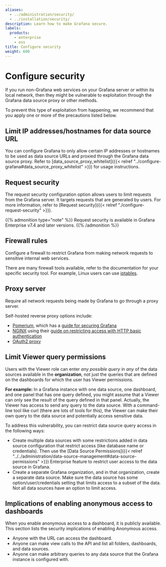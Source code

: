 ```yaml
---
aliases:
  - ../administration/security/
  - ../installation/security/
description: Learn how to make Grafana secure.
labels:
  products:
    - enterprise
    - oss
title: Configure security
weight: 600
---
```


# Configure security

If you run non-Grafana web services on your Grafana server or within its local network, then they might be vulnerable to exploitation through the Grafana data source proxy or other methods.

To prevent this type of exploitation from happening, we recommend that you apply one or more of the precautions listed below.

## Limit IP addresses/hostnames for data source URL

You can configure Grafana to only allow certain IP addresses or hostnames to be used as data source URLs and proxied through the Grafana data source proxy. Refer to [data_source_proxy_whitelist]({{< relref "../configure-grafana#data_source_proxy_whitelist" >}}) for usage instructions.

## Request security

The request security configuration option allows users to limit requests from the Grafana server. It targets requests that are generated by users. For more information, refer to [Request security]({{< relref "./configure-request-security" >}}).

{{% admonition type="note" %}}
Request security is available in Grafana Enterprise v7.4 and later versions.
{{% /admonition %}}

## Firewall rules

Configure a firewall to restrict Grafana from making network requests to sensitive internal web services.

There are many firewall tools available, refer to the documentation for your specific security tool. For example, Linux users can use [iptables](https://en.wikipedia.org/wiki/Iptables).

## Proxy server

Require all network requests being made by Grafana to go through a proxy server.

Self-hosted reverse proxy options include: 
-  [Pomerium](https://www.pomerium.com/docs), which has a [guide for securing Grafana](https://www.pomerium.com/docs/guides/grafana)
-  [NGINX](https://docs.nginx.com/nginx/) using their [guide on restricting access with HTTP basic authentication](https://docs.nginx.com/nginx/admin-guide/security-controls/configuring-http-basic-authentication/)
-  [OAuth2 proxy](https://github.com/oauth2-proxy/oauth2-proxy)


## Limit Viewer query permissions

Users with the Viewer role can enter _any possible query_ in _any_ of the data sources available in the **organization**, not just the queries that are defined on the dashboards for which the user has Viewer permissions.

**For example:** In a Grafana instance with one data source, one dashboard, and one panel that has one query defined, you might assume that a Viewer can only see the result of the query defined in that panel. Actually, the Viewer has access to send any query to the data source. With a command-line tool like curl (there are lots of tools for this), the Viewer can make their own query to the data source and potentially access sensitive data.

To address this vulnerability, you can restrict data source query access in the following ways:

- Create multiple data sources with some restrictions added in data source configuration that restrict access (like database name or credentials). Then use the [Data Source Permissions]({{< relref "../../administration/data-source-management#data-source-permissions" >}}) Enterprise feature to restrict user access to the data source in Grafana.
- Create a separate Grafana organization, and in that organization, create a separate data source. Make sure the data source has some option/user/credentials setting that limits access to a subset of the data. Not all data sources have an option to limit access.

## Implications of enabling anonymous access to dashboards

When you enable anonymous access to a dashboard, it is publicly available. This section lists the security implications of enabling Anonymous access.

- Anyone with the URL can access the dashboard.
- Anyone can make view calls to the API and list all folders, dashboards, and data sources.
- Anyone can make arbitrary queries to any data source that the Grafana instance is configured with.
